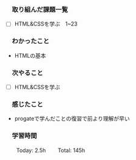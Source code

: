 ### 　取り組んだ課題一覧
- [ ] HTML&CSSを学ぶ　1~23
### 　わかったこと
* HTMLの基本
### 　次やること
- [ ] HTML&CSSを学ぶ
### 　感じたこと
* progateで学んだことの復習で前より理解が早い
### 　学習時間
　　Today: 2.5h
　　Total: 145h
